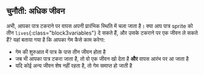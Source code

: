 ## चुनौती: अधिक जीवन

अभी, आपका पात्र टकराने पर वापस अपनी प्रारंभिक स्थिति में चला जाता है। क्या आप पात्र sprite को तीन `lives`{:class="block3variables"} दे सकते हैं, और उसके टकराने पर एक जीवन ले सकते हैं? यहां बताया गया है कि आपका गेम कैसे काम करेगा:

+ गेम की शुरुआत में पात्र के पास तीन जीवन होता है
+ जब भी आपका पात्र टकरा जाता है, तो वो एक जीवन खो देता है **और** वापस आरंभ पर आ जाता है
+ यदि कोई अन्य जीवन शेष नहीं रहता है, तो गेम समाप्त हो जाती है